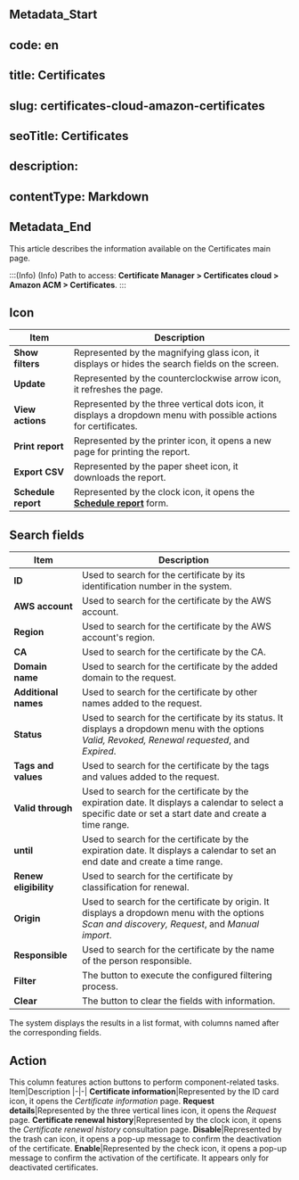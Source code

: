 ## Metadata_Start 
## code: en
## title: Certificates 
## slug: certificates-cloud-amazon-certificates 
## seoTitle: Certificates 
## description:  
## contentType: Markdown 
## Metadata_End
This article describes the information available on the Certificates main page.

:::(Info) (Info)
Path to access: **Certificate Manager > Certificates cloud > Amazon ACM > Certificates**.
:::

## Icon
Item|Description
|-|-|
**Show filters**|Represented by the magnifying glass icon, it displays or hides the search fields on the screen.
**Update**|Represented by the counterclockwise arrow icon, it refreshes the page.
**View actions**|Represented by the three vertical dots icon, it displays a dropdown menu with possible actions for certificates.
**Print report**|Represented by the printer icon, it opens a new page for printing the report.
**Export CSV**|Represented by the paper sheet icon, it downloads the report.
**Schedule report**|Represented by the clock icon, it opens the [**Schedule report**](/v3-32/docs/general-information-how-to-issue-download-and-schedule-device-reports) form.

## Search fields
Item|Description
|-|-|
**ID**|Used to search for the certificate by its identification number in the system.
**AWS account**|Used to search for the certificate by the AWS account.
**Region**|Used to search for the certificate by the AWS account's region.
**CA**|Used to search for the certificate by the CA.
**Domain name**|Used to search for the certificate by the added domain to the request.
**Additional names**|Used to search for the certificate by other names added to the request.
**Status**|Used to search for the certificate by its status. It displays a dropdown menu with the options *Valid, Revoked, Renewal requested*, and *Expired*.
**Tags and values**|Used to search for the certificate by the tags and values added to the request.
**Valid through**|Used to search for the certificate by the expiration date. It displays a calendar to select a specific date or set a start date and create a time range.
**until**|Used to search for the certificate by the expiration date. It displays a calendar to set an end date and create a time range.
**Renew eligibility**|Used to search for the certificate by classification for renewal.
**Origin**|Used to search for the certificate by origin. It displays a dropdown menu with the options *Scan and discovery, Request*, and *Manual import*.
**Responsible**|Used to search for the certificate by the name of the person responsible.
**Filter**|The button to execute the configured filtering process.
**Clear**|The button to clear the fields with information.

The system displays the results in a list format, with columns named after the corresponding fields.

## Action
This column features action buttons to perform component-related tasks.
Item|Description
|-|-|
**Certificate information**|Represented by the ID card icon, it opens the *Certificate information* page.
**Request details**|Represented by the three vertical lines icon, it opens the *Request* page. 
**Certificate renewal history**|Represented by the clock icon, it opens the *Certificate renewal history* consultation page.
**Disable**|Represented by the trash can icon, it opens a pop-up message to confirm the deactivation of the certificate.
**Enable**|Represented by the check icon, it opens a pop-up message to confirm the activation of the certificate. It appears only for deactivated certificates.


